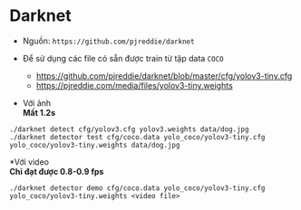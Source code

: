 # Darknet #

* Nguồn: ```https://github.com/pjreddie/darknet ```    
* Để sử dụng các file có sẵn được train từ tập data ```COCO```      
	* https://github.com/pjreddie/darknet/blob/master/cfg/yolov3-tiny.cfg
	* https://pjreddie.com/media/files/yolov3-tiny.weights


* Với ảnh     
**Mất 1.2s**    
```
./darknet detect cfg/yolov3.cfg yolov3.weights data/dog.jpg      
./darknet detector test cfg/coco.data yolo_coco/yolov3-tiny.cfg yolo_coco/yolov3-tiny.weights data/dog.jpg
```


*Với video      
**Chỉ đạt được 0.8-0.9 fps**    
```
./darknet detector demo cfg/coco.data yolo_coco/yolov3-tiny.cfg yolo_coco/yolov3-tiny.weights <video file>
```
